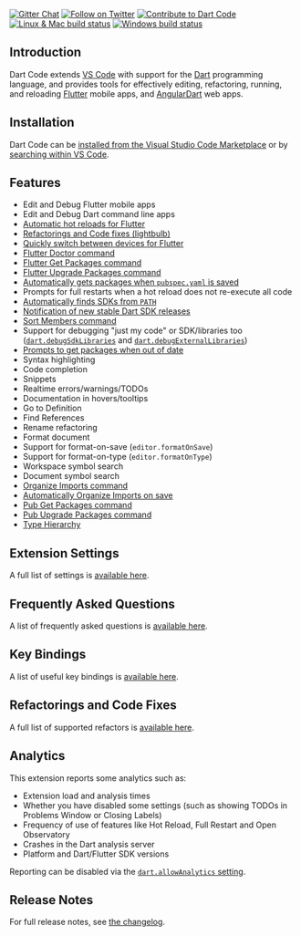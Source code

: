 [![Gitter Chat](https://img.shields.io/badge/chat-online-blue.svg)](https://gitter.im/dart-code/Dart-Code) [![Follow on Twitter](https://img.shields.io/badge/twitter-dartcode-blue.svg)](https://twitter.com/DartCode) [![Contribute to Dart Code](https://img.shields.io/badge/help-contribute-551A8B.svg)](https://github.com/Dart-Code/Dart-Code/blob/master/CONTRIBUTING.md) [![Linux & Mac build status](https://img.shields.io/travis/Dart-Code/Dart-Code/master.svg?label=mac+%26+linux)](https://travis-ci.org/Dart-Code/Dart-Code) [![Windows build status](https://img.shields.io/appveyor/ci/DanTup/Dart-Code/master.svg?label=windows&logoWidth=-1)](https://ci.appveyor.com/project/DanTup/dart-code)

## Introduction

Dart Code extends [VS Code](https://code.visualstudio.com/) with support for the
[Dart](https://www.dartlang.org/) programming language, and provides tools for
effectively editing, refactoring, running, and reloading [Flutter](https://flutter.io/)
mobile apps, and [AngularDart](https://angulardart.org) web apps.

## Installation

Dart Code can be [installed from the Visual Studio Code Marketplace](https://marketplace.visualstudio.com/items?itemName=Dart-Code.dart-code) or by [searching within VS Code](https://code.visualstudio.com/docs/editor/extension-gallery#_search-for-an-extension).


## Features

- Edit and Debug Flutter mobile apps
- Edit and Debug Dart command line apps
- [Automatic hot reloads for Flutter](https://dartcode.org/docs/settings/#dartflutterhotreloadonsave)
- [Refactorings and Code fixes (lightbulb)](https://dartcode.org/docs/refactorings-and-code-fixes/)
- [Quickly switch between devices for Flutter](https://dartcode.org/docs/quickly-switching-between-flutter-devices/)
- [Flutter Doctor command](https://dartcode.org/docs/commands/#flutter-run-flutter-doctor)
- [Flutter Get Packages command](https://dartcode.org/docs/commands/#flutter-get-packages)
- [Flutter Upgrade Packages command](https://dartcode.org/docs/commands/#flutter-upgrade-packages)
- [Automatically gets packages when `pubspec.yaml` is saved](https://dartcode.org/docs/settings/#dartrunpubgetonpubspecchanges)
- Prompts for full restarts when a hot reload does not re-execute all code
- [Automatically finds SDKs from `PATH`](https://dartcode.org/docs/configuring-path-and-environment-variables/)
- [Notification of new stable Dart SDK releases](https://dartcode.org/docs/settings/#dartcheckforsdkupdates)
- [Sort Members command](https://dartcode.org/docs/commands/#dart-sort-members)
- Support for debugging "just my code" or SDK/libraries too ([`dart.debugSdkLibraries`](https://dartcode.org/docs/settings/#dartdebugsdklibraries) and [`dart.debugExternalLibraries`](https://dartcode.org/docs/settings/#dartdebugexternallibraries))
- [Prompts to get packages when out of date](https://dartcode.org/docs/settings/#dartprompttogetpackages)
- Syntax highlighting
- Code completion
- Snippets
- Realtime errors/warnings/TODOs
- Documentation in hovers/tooltips
- Go to Definition
- Find References
- Rename refactoring
- Format document
- Support for format-on-save (`editor.formatOnSave`)
- Support for format-on-type (`editor.formatOnType`)
- Workspace symbol search
- Document symbol search
- [Organize Imports command](https://dartcode.org/docs/commands/#dart-organize-imports)
- [Automatically Organize Imports on save](https://dartcode.org/docs/settings/#dartorganizeimportsonsave)
- [Pub Get Packages command](https://dartcode.org/docs/commands/#pub-get-packages)
- [Pub Upgrade Packages command](https://dartcode.org/docs/commands/#pub-upgrade-packages)
- [Type Hierarchy](https://dartcode.org/docs/commands/#dart-show-type-hierarchy)


## Extension Settings

A full list of settings is [available here](https://dartcode.org/docs/settings/).


## Frequently Asked Questions

A list of frequently asked questions is [available here](https://dartcode.org/faq/).


## Key Bindings

A list of useful key bindings is [available here](https://dartcode.org/docs/key-bindings/).


## Refactorings and Code Fixes

A full list of supported refactors is [available here](https://dartcode.org/docs/refactorings-and-code-fixes/).


## Analytics

This extension reports some analytics such as:

- Extension load and analysis times
- Whether you have disabled some settings (such as showing TODOs in Problems Window or Closing Labels)
- Frequency of use of features like Hot Reload, Full Restart and Open Observatory
- Crashes in the Dart analysis server
- Platform and Dart/Flutter SDK versions

Reporting can be disabled via the [`dart.allowAnalytics` setting](https://dartcode.org/docs/settings/#dartallowanalytics).


## Release Notes

For full release notes, see [the changelog](https://dartcode.org/releases/).
